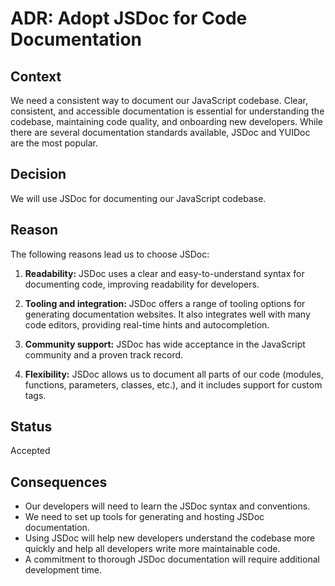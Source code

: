# ADR: Adopt JSDoc for Code Documentation

## Context
We need a consistent way to document our JavaScript codebase. Clear, consistent, and accessible documentation is essential for understanding the codebase, maintaining code quality, and onboarding new developers. While there are several documentation standards available, JSDoc and YUIDoc are the most popular.

## Decision

We will use JSDoc for documenting our JavaScript codebase.

## Reason

The following reasons lead us to choose JSDoc:

1. **Readability:** JSDoc uses a clear and easy-to-understand syntax for documenting code, improving readability for developers.

2. **Tooling and integration:** JSDoc offers a range of tooling options for generating documentation websites. It also integrates well with many code editors, providing real-time hints and autocompletion.

3. **Community support:** JSDoc has wide acceptance in the JavaScript community and a proven track record.

4. **Flexibility:** JSDoc allows us to document all parts of our code (modules, functions, parameters, classes, etc.), and it includes support for custom tags.

## Status

Accepted

## Consequences

- Our developers will need to learn the JSDoc syntax and conventions.
- We need to set up tools for generating and hosting JSDoc documentation.
- Using JSDoc will help new developers understand the codebase more quickly and help all developers write more maintainable code.
- A commitment to thorough JSDoc documentation will require additional development time.
